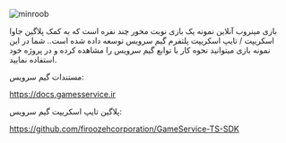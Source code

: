 ![minroob](https://user-images.githubusercontent.com/8739557/121790054-a1148c00-cbf0-11eb-85e4-963f78001fef.png)

بازی مینروب آنلاین نمونه یک بازی نوبت محور چند نفره است که به کمک پلاگین جاوا اسکریپت / تایپ اسکریپت پلتفرم گیم سرویس توسعه داده شده است.. شما در این نمونه بازی میتوانید نحوه کار با توابع گیم سرویس را مشاهده کرده و در پروژه خود استفاده نمایید.

مستندات گیم سرویس:

https://docs.gamesservice.ir

پلاگین تایپ اسکریپت گیم سرویس:

https://github.com/firoozehcorporation/GameService-TS-SDK
